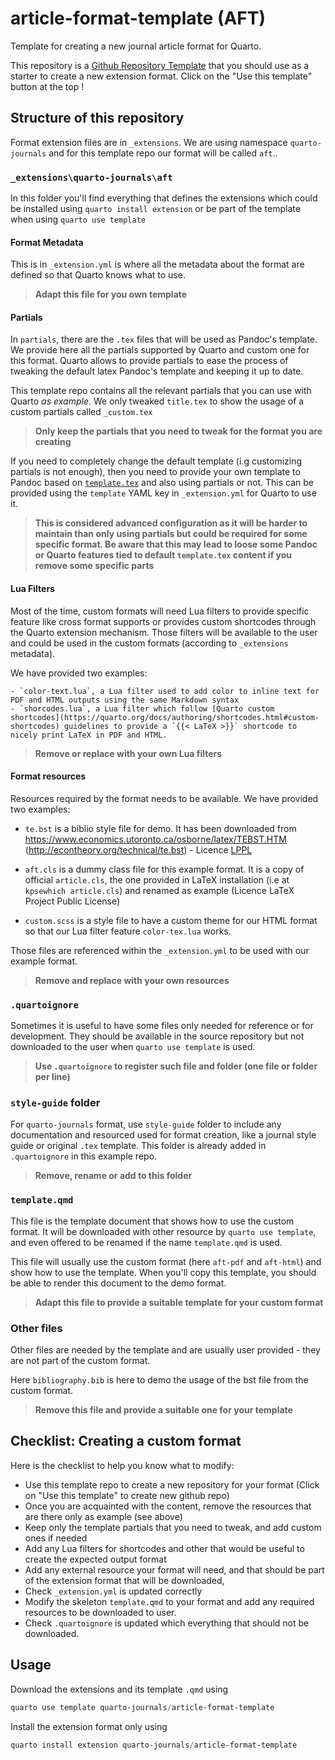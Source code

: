# article-format-template (AFT)

Template for creating a new journal article format for Quarto.

This repository is a [Github Repository Template](https://docs.github.com/en/repositories/creating-and-managing-repositories/creating-a-repository-from-a-template) that you should use as a starter to create a new extension format. Click on the "Use this template" button at the top ! 

## Structure of this repository

Format extension files are in `_extensions`. We are using namespace `quarto-journals` and for this template repo our format will be called `aft`..

### `_extensions\quarto-journals\aft` 

In this folder you'll find everything that defines the extensions which could be installed using `quarto install extension` or be part of the template when using `quarto use template`

#### Format Metadata

This is in `_extension.yml` is where all the metadata about the format are defined so that Quarto knows what to use.

> **Adapt this file for you own template**

#### Partials

In `partials`, there are the `.tex` files that will be used as Pandoc's template. We provide here all the partials supported by Quarto and custom one for this format. Quarto allows to provide partials to ease the process of tweaking the default latex Pandoc's template and keeping it up to date.

This template repo contains all the relevant partials that you can use with Quarto _as example_. We only tweaked `title.tex` to show the usage of a custom partials called `_custom.tex`

> **Only keep the partials that you need to tweak for the format you are creating**

If you need to completely change the default template (i.g customizing partials is not enough), then you need to provide your own template to Pandoc based on [`template.tex`](https://github.com/quarto-dev/quarto-cli/blob/main/src/resources/formats/pdf/pandoc/template.tex) and also using partials or not. This can be provided using the `template` YAML key in `_extension.yml` for Quarto to use it. 

> **This is considered advanced configuration as it will be harder to maintain than only using partials but could be required for some specific format. Be aware that this may lead to loose some Pandoc or Quarto features tied to default `template.tex` content if you remove some specific parts**

#### Lua Filters

Most of the time, custom formats will need Lua filters to provide specific feature like cross format supports or provides custom shortcodes through the Quarto extension mechanism. Those filters will be available to the user and could be used in the custom formats (according to `_extensions` metadata). 

We have provided two examples: 

    - `color-text.lua`, a Lua filter used to add color to inline text for PDF and HTML outputs using the same Markdown syntax
    - `shorcodes.lua`, a Lua filter which follow [Quarto custom shortcodes](https://quarto.org/docs/authoring/shortcodes.html#custom-shortcodes) guidelines to provide a `{{< LaTeX >}}` shortcode to nicely print LaTeX in PDF and HTML. 

> **Remove or replace with your own Lua filters**

#### Format resources

Resources required by the format needs to be available. We have provided two examples: 

- `te.bst` is a biblio style file for demo. It has been downloaded from https://www.economics.utoronto.ca/osborne/latex/TEBST.HTM (http://econtheory.org/technical/te.bst) - Licence [LPPL](https://www.latex-project.org/lppl/)

- `aft.cls` is a dummy class file for this example format. It is a copy of official `article.cls`, the one provided in LaTeX installation (i.e at `kpsewhich article.cls`) and renamed as example (Licence LaTeX Project Public License)

- `custom.scss` is a style file to have a custom theme for our HTML format so that our Lua filter feature `color-tex.lua` works.

Those files are referenced within the `_extension.yml` to be used with our example format.

> **Remove and replace with your own resources**

### `.quartoignore` 

Sometimes it is useful to have some files only needed for reference or for development. They should be available in the source repository but not downloaded to the user when `quarto use template` is used.

> **Use `.quartoignore` to register such file and folder (one file or folder per line)**

### `style-guide` folder

For `quarto-journals` format, use `style-guide` folder to include any documentation and resourced used for format creation, like a journal style guide or original `.tex` template. This folder is already added in `.quartoignore` in this example repo.

> **Remove, rename or add to this folder**

### `template.qmd`

This file is the template document that shows how to use the custom format. It will be downloaded with other resource by `quarto use template`, and even offered to be renamed if the name `template.qmd` is used. 

This file will usually use the custom format (here `aft-pdf` and `aft-html`) and show how to use the template. When you'll copy this template, you should be able to render this document to the demo format. 

> **Adapt this file to provide a suitable template for your custom format**

### Other files

Other files are needed by the template and are usually user provided - they are not part of the custom format. 

Here `bibliography.bib` is here to demo the usage of the bst file from the custom format.

> **Remove this file and provide a suitable one for your template**

## Checklist: Creating a custom format

Here is the checklist to help you know what to modify:

- Use this template repo to create a new repository for your format (Click on "Use this template" to create new github repo)
- Once you are acquainted with the content, remove the resources that are there only as example (see above)
- Keep only the template partials that you need to tweak, and add custom ones if needed
- Add any Lua filters for shortcodes and other that would be useful to create the expected output format
- Add any external resource your format will need, and that should be part of the extension format that will be downloaded,
- Check `_extension.yml` is updated correctly
- Modify the skeleton `template.qmd` to your format and add any required resources to be downloaded to user.
- Check `.quartoignore` is updated which everything that should not be downloaded.

<!-- TO KEEP IN YOUR NEW FORMAT --> 

## Usage

Download the extensions and its template `.qmd` using

````powershell
quarto use template quarto-journals/article-format-template
````

Install the extension format only using 

````powershell
quarto install extension quarto-journals/article-format-template
````
